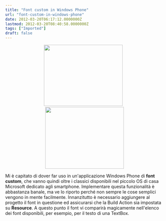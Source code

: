 ```yaml
---
title: "Font custom in Windows Phone"
url: "font-custom-in-windows-phone"
date: 2012-03-20T06:17:12.0000000Z
lastmod: 2012-03-20T08:40:58.0000000Z
tags: ["Imported"]
draft: false
---
```

<p style="text-align: center;"><img src="/Media/Default/BlogPost/Blog/font-custom-in-windows-phone/fontcustom1.JPG" alt="" width="250" height="195" />  <img src="/Media/Default/BlogPost/Blog/font-custom-in-windows-phone/fontcustom2.JPG" alt="" width="250" height="197" /></p>
<p>Mi è capitato di dover far uso in un'applicazione Windows Phone di <strong>font custom</strong>, che vanno quindi oltre i classici disponibili nel piccolo OS di casa Microsoft dedicato agli smartphone. Implementare questa funzionalità è abbastanza banale, ma ve lo riporto perché non sempre le cose semplici vengono in mente facilmente. Innanzitutto è necessario aggiungere al progetto il font in questione ed assicurarsi che la Build Action sia impostata su <strong>Resource</strong>. A questo punto il font vi comparirà magicamente nell'elenco dei font disponibili, per esempio, per il testo di una TextBox.</p>